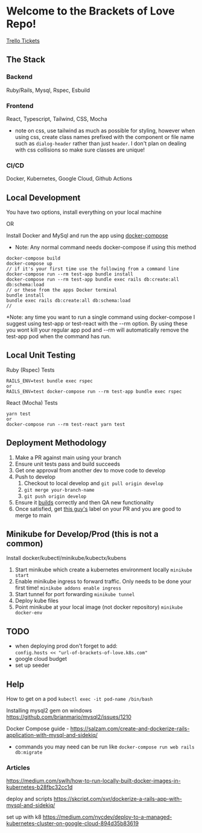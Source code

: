 # Welcome to the Brackets of Love Repo! 

[Trello Tickets](https://trello.com/b/oLHttbn1/brackets-of-love)

## The Stack
### Backend
Ruby/Rails, Mysql, Rspec, Esbuild
### Frontend
React, Typescript, Tailwind, CSS, Mocha
* note on css, use tailwind as much as possible for styling, however when using css, create class names prefixed with the component or file name such as `dialog-header` rather than just `header`. I don't plan on dealing with css collisions so make sure classes are unique! 
### CI/CD
Docker, Kubernetes, Google Cloud, Github Actions 

## Local Development
You have two options, install everything on your local machine

OR

Install Docker and MySql and run the app using [docker-compose](https://docs.docker.com/compose/)

* Note: Any normal command needs docker-compose if using this method
```
docker-compose build
docker-compose up
// if it's your first time use the following from a command line
docker-compose run --rm test-app bundle install
docker-compose run --rm test-app bundle exec rails db:create:all db:schema:load
// or these from the apps Docker terminal
bundle install
bundle exec rails db:create:all db:schema:load
// 

```
*Note: any time you want to run a single command using docker-compose I suggest using test-app or test-react with the --rm option. By using these you wont kill your regular app pod and --rm will automatically remove the test-app pod when the command has run.

## Local Unit Testing
Ruby (Rspec) Tests
```
RAILS_ENV=test bundle exec rspec
or 
RAILS_ENV=test docker-compose run --rm test-app bundle exec rspec
```
React (Mocha) Tests
```
yarn test
or 
docker-compose run --rm test-react yarn test
```

## Deployment Methodology
1. Make a PR against main using your branch
2. Ensure unit tests pass and build succeeds
3. Get one approval from another dev to move code to develop
4. Push to develop
    1. Checkout to local develop and `git pull origin develop`
    2. `git merge your-branch-name`
    3. `git push origin develop`
5. Ensure it [builds](https://github.com/daniel-chapdelaine/brackets-of-love/actions) correctly and then QA new functionality
6. Once satisfied, get [this guy's](https://github.com/daniel-chapdelaine) label on your PR and you are good to merge to main


## Minikube for Develop/Prod (this is not a common)
Install docker/kubectl/minikube/kubectx/kubens
1. Start minikube which create a kubernetes environment locally
`minikube start`
2. Enable minikube ingress to forward traffic. Only needs to be done your first time!
`minikube addons enable ingress` 
3. Start tunnel for port forwarding
`minikube tunnel`
4. Deploy kube files
5. Point minikube at your local image (not docker repository) `minikube docker-env`

## TODO
  - when deploying prod don't forget to add:   
      `config.hosts << "url-of-brackets-of-love.k8s.com" `
  - google cloud budget
  - set up seeder

## Help
How to get on a pod `kubectl exec -it pod-name /bin/bash`

Installing mysql2 gem on windows https://github.com/brianmario/mysql2/issues/1210

Docker Compose guide - https://salzam.com/create-and-dockerize-rails-application-with-mysql-and-sidekiq/
- commands you may need can be run like `docker-compose run web rails db:migrate`

### Articles
https://medium.com/swlh/how-to-run-locally-built-docker-images-in-kubernetes-b28fbc32cc1d

deploy and scripts
https://skcript.com/svr/dockerize-a-rails-app-with-mysql-and-sidekiq/

set up with k8
https://medium.com/nycdev/deploy-to-a-managed-kubernetes-cluster-on-google-cloud-894d35b83619


